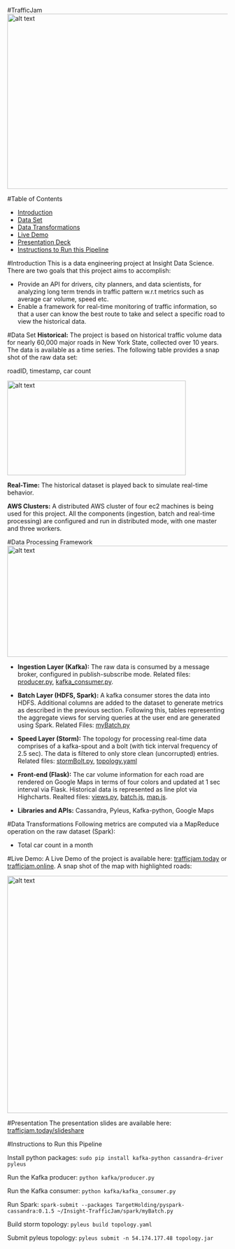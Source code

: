 #TrafficJam
<img src="https://github.com/zachliu/Insight-TrafficJam/blob/master/images/traffic.jpg" alt="alt text" width="640" height="400">


#Table of Contents
- <a href= "https://github.com/zachliu/Insight-TrafficJam/blob/master/README.md#introduction">Introduction</a>
- <a href= "https://github.com/zachliu/Insight-TrafficJam/blob/master/README.md#data-set">Data Set</a>
- <a href= "https://github.com/zachliu/Insight-TrafficJam/blob/master/README.md#data-transformations">Data Transformations</a>
- <a href= "https://github.com/zachliu/Insight-TrafficJam/blob/master/README.md#live-demo">Live Demo</a>
- <a href= "https://github.com/zachliu/Insight-TrafficJam/blob/master/README.md#presentation-deck">Presentation Deck</a>
- <a href= "https://github.com/zachliu/Insight-TrafficJam/blob/master/README.md#instructions-to-run-this-pipeline">Instructions to Run this Pipeline</a>


#Introduction
This is a data engineering project at Insight Data Science. There are two goals that this project aims to accomplish:
- Provide an API for drivers, city planners, and data scientists, for analyzing long term trends in traffic pattern w.r.t metrics such as average car volume, speed etc.
- Enable a framework for real-time monitoring of traffic information, so that a user can know the best route to take and select a specific road to view the historical data.

#Data Set
**Historical:**
The project is based on historical traffic volume data for nearly 60,000 major roads in New York State, collected over 10 years. The data is available as a time series. The following table provides a snap shot of the raw data set:

roadID, timestamp, car count

<img src="https://github.com/zachliu/Insight-TrafficJam/blob/master/images/rawdata.png" alt="alt text" width="408" height="216">

**Real-Time:**
The historical dataset is played back to simulate real-time behavior.

**AWS Clusters:**
A distributed AWS cluster of four ec2 machines is being used for this project. All the components (ingestion, batch and real-time processing) are configured and run in distributed mode, with one master and three workers.

#Data Processing Framework
<img src="https://github.com/zachliu/Insight-TrafficJam/blob/master/images/pipeline.png" alt="alt text" width="600" height="254">

- **Ingestion Layer (Kafka):** The raw data is consumed by a message broker, configured in publish-subscribe mode. Related files: <a href= "https://github.com/zachliu/Insight-TrafficJam/blob/master/kafka/producer.py">producer.py</a>, <a href= "https://github.com/zachliu/Insight-TrafficJam/blob/master/kafka/kafka_consumer.py">kafka_consumer.py</a>.

- **Batch Layer (HDFS, Spark):** A kafka consumer stores the data into HDFS. Additional columns are added to the dataset to generate metrics as described in the previous section. Following this, tables representing the aggregate views for serving queries at the user end are generated using Spark. Related Files: <a href= "https://github.com/zachliu/Insight-TrafficJam/blob/master/spark/myBatch.py">myBatch.py</a>  

- **Speed Layer (Storm):** The topology for processing real-time data comprises of a kafka-spout and a bolt (with tick interval frequency of 2.5 sec). The data is filtered to only store clean (uncorrupted) entries. Related files: <a href= "https://github.com/zachliu/Insight-TrafficJam/blob/master/Storm/cab_topology/cab_topology/stormBolt.py">stormBolt.py</a>, <a href= "https://github.com/zachliu/Insight-TrafficJam/blob/master/Storm/cab_topology/topology.yaml">topology.yaml</a>

- **Front-end (Flask):** The car volume information for each road are rendered on Google Maps in terms of four colors and updated at 1 sec interval via Flask. Historical data is represented as line plot via Highcharts. Realted files: <a href= "https://github.com/zachliu/Insight-TrafficJam/blob/master/flask/app/views.py">views.py</a>, <a href= "https://github.com/zachliu/Insight-TrafficJam/blob/master/flask/app/static/batch.js">batch.js</a>, <a href="https://github.com/zachliu/Insight-TrafficJam/blob/master/flask/app/static/map.js">map.js</a>.

- **Libraries and APIs:** Cassandra, Pyleus, Kafka-python, Google Maps

#Data Transformations
Following metrics are computed via a MapReduce operation on the raw dataset (Spark):
- Total car count in a month

#Live Demo:
A Live Demo of the project is available here: <a href= "http://trafficjam.today">trafficjam.today</a> or <a href= "http://trafficjam.online">trafficjam.online</a>. A snap shot of the map with highlighted roads:


<img src="https://github.com/zachliu/Insight-TrafficJam/blob/master/images/realtime.png" alt="alt text" width="707" height="542">

#Presentation
The presentation slides are available here:
<a href= "http://trafficjam.today/slideshare">trafficjam.today/slideshare</a>

#Instructions to Run this Pipeline

Install python packages:
```sudo pip install kafka-python cassandra-driver pyleus```

Run the Kafka producer:
```python kafka/producer.py```

Run the Kafka consumer:
```python kafka/kafka_consumer.py```

Run Spark:
```spark-submit --packages TargetHolding/pyspark-cassandra:0.1.5 ~/Insight-TrafficJam/spark/myBatch.py```


Build storm topology:
```pyleus build topology.yaml```

Submit pyleus topology:
```pyleus submit -n 54.174.177.48 topology.jar```






